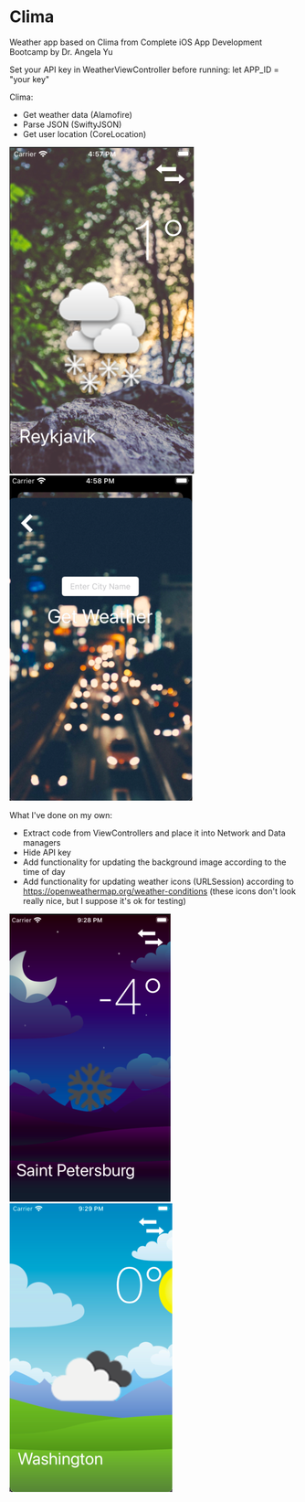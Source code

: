 # Clima

Weather app based on Clima from Complete iOS App Development Bootcamp by Dr. Angela Yu

Set your API key in WeatherViewController before running:
let APP_ID = "your key"

Clima:
- Get weather data (Alamofire)
- Parse JSON (SwiftyJSON)
- Get user location (CoreLocation)

![Image alt](https://github.com/shanidzeann/Screenshots/blob/master/Weather1.png)
![Image alt](https://github.com/shanidzeann/Screenshots/blob/master/Weather2.png)

What I've done on my own:
- Extract code from ViewControllers and place it into Network and Data managers
- Hide API key
- Add functionality for updating the background image according to the time of day
- Add functionality for updating weather icons (URLSession) according to https://openweathermap.org/weather-conditions
(these icons don't look really nice, but I suppose it's ok for testing)

![Image alt](https://github.com/shanidzeann/Screenshots/blob/master/Weather3.png)
![Image alt](https://github.com/shanidzeann/Screenshots/blob/master/Weather4.png)
